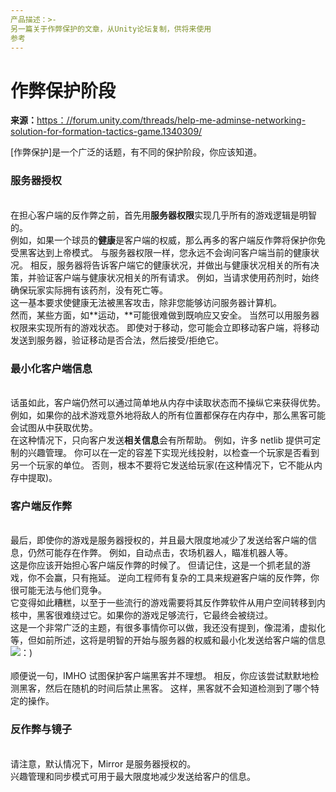 ```yaml
---
产品描述：>-
另一篇关于作弊保护的文章，从Unity论坛复制，供将来使用
参考
---
```


# 作弊保护阶段

**来源：**[https：//forum.unity.com/threads/help-me-adminse-networking-solution-for-formation-tactics-game.1340309/](https://forum.unity.com/threads/help-me-choose-networking-solution-for-formation-tactics-game.1340309/)

[作弊保护]是一个广泛的话题，有不同的保护阶段，你应该知道。

### **服务器授权**

\
在担心客户端的反作弊之前，首先用**服务器权限**实现几乎所有的游戏逻辑是明智的。
\
例如，如果一个球员的**健康**是客户端的权威，那么再多的客户端反作弊将保护你免受黑客达到上帝模式。 与服务器权限一样，您永远不会询问客户端当前的健康状况。 相反，服务器将告诉客户端它的健康状况，并做出与健康状况相关的所有决策，并验证客户端与健康状况相关的所有请求。 例如，当请求使用药剂时，始终确保玩家实际拥有该药剂，没有死亡等。
\
这一基本要求使健康无法被黑客攻击，除非您能够访问服务器计算机。
\
然而，某些方面，如**运动，**可能很难做到既响应又安全。
当然可以用服务器权限来实现所有的游戏状态。 即使对于移动，您可能会立即移动客户端，将移动发送到服务器，验证移动是否合法，然后接受/拒绝它。

### **最小化客户端信息**

\
话虽如此，客户端仍然可以通过简单地从内存中读取状态而不操纵它来获得优势。
例如，如果你的战术游戏意外地将敌人的所有位置都保存在内存中，那么黑客可能会试图从中获取优势。
\
在这种情况下，只向客户发送**相关信息**会有所帮助。 例如，许多 netlib 提供可定制的兴趣管理。 你可以在一定的容差下实现光线投射，以检查一个玩家是否看到另一个玩家的单位。 否则，根本不要将它发送给玩家(在这种情况下，它不能从内存中提取)。

### &#x20;**客户端反作弊**

\
最后，即使你的游戏是服务器授权的，并且最大限度地减少了发送给客户端的信息，仍然可能存在作弊。 例如，自动点击，农场机器人，瞄准机器人等。
\
这是你应该开始担心客户端反作弊的时候了。
但请记住，这是一个抓老鼠的游戏，你不会赢，只有拖延。
逆向工程师有复杂的工具来规避客户端的反作弊，你很可能无法与他们竞争。
\
它变得如此糟糕，以至于一些流行的游戏需要将其反作弊软件从用户空间转移到内核中，黑客很难绕过它。如果你的游戏足够流行，它最终会被绕过。
\
这是一个非常广泛的主题，有很多事情你可以做，我还没有提到，像混淆，虚拟化等，但如前所述，这将是明智的开始与服务器的权威和最小化发送给客户端的信息![：)](https://forum.unity.com/styles/default/xenforo/clear.png)\
\
顺便说一句，IMHO 试图保护客户端黑客并不理想。
相反，你应该尝试默默地检测黑客，然后在随机的时间后禁止黑客。 这样，黑客就不会知道检测到了哪个特定的操作。

### &#x20;**反作弊与镜子**

\
请注意，默认情况下，Mirror 是服务器授权的。\
兴趣管理和同步模式可用于最大限度地减少发送给客户的信息。
